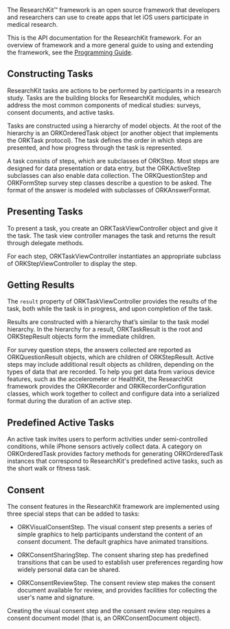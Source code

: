 The ResearchKit™ framework is an open source framework that developers and researchers can use to create apps that let iOS users participate in medical research.

This is the API documentation for the ResearchKit framework. For an overview of framework and a more general guide to using and extending the framework, see the [Programming Guide](http://researchkit.org/docs/docs/Overview/GuideOverview.html).


Constructing Tasks
--------------------

ResearchKit tasks are actions to be performed by participants in a research study. Tasks are the building blocks for ResearchKit modules, which address the most common components of medical studies: surveys, consent documents, and active tasks.

Tasks are constructed using a hierarchy of model objects.
At the root of the hierarchy is an ORKOrderedTask object (or another object that implements the ORKTask protocol). The task defines the order in which steps are presented, and how progress through the task is represented.

A task consists of steps, which are subclasses of ORKStep. Most steps are designed for data presentation or data entry, but the ORKActiveStep subclasses can also enable data collection.
The ORKQuestionStep and ORKFormStep survey step classes describe a question to be asked. The format of the answer is modeled with subclasses of ORKAnswerFormat.


Presenting Tasks
--------------------

To present a task, you create an ORKTaskViewController object and give it the task. The task view controller manages the task and returns the result through delegate methods.

For each step, ORKTaskViewController instantiates an appropriate subclass of ORKStepViewController to display the step.


Getting Results
--------------------

The `result` property of ORKTaskViewController provides the results of the task, both while the task is in progress, and upon completion of the task.

Results are constructed with a hierarchy that’s similar to the task model hierarchy. In the hierarchy for a result, ORKTaskResult is the root and ORKStepResult objects form the immediate children.

For survey question steps, the answers collected are reported as ORKQuestionResult objects, which are children of ORKStepResult. Active steps may include additional result objects as children, depending on the types of data that are recorded. To help you get data from various device features, such as the accelerometer or HealthKit, the ResearchKit framework provides the ORKRecorder and ORKRecorderConfiguration classes, which work together to collect and configure data into a serialized format during the duration of an active step.


Predefined Active Tasks
--------------------

An active task invites users to perform activities under semi-controlled conditions, while iPhone sensors actively collect data. A category on ORKOrderedTask provides factory methods for generating ORKOrderedTask instances that correspond to ResearchKit's predefined active tasks, such as the short walk or fitness task.


Consent
--------------------

The consent features in the ResearchKit framework are implemented using three special steps that can be added to tasks:

* ORKVisualConsentStep. The visual consent step presents a series of simple graphics to help participants understand the content of an consent document. The default graphics have animated transitions.

* ORKConsentSharingStep. The consent sharing step has predefined transitions that can be used to establish user preferences regarding how widely personal data can be shared.

* ORKConsentReviewStep. The consent review step makes the consent document available for review, and provides facilities for collecting the user's name and signature.

Creating the visual consent step and the consent review step requires a consent document model (that is, an ORKConsentDocument object).
